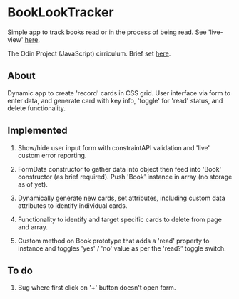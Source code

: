 # BookLookTracker
Simple app to track books read or in the process of being read. See 'live-view' [here](https://rajheer.github.io/BookLookTracker/).

The Odin Project (JavaScript) cirriculum. Brief set [here](https://www.theodinproject.com/lessons/node-path-javascript-library).

## About

Dynamic app to create 'record' cards in CSS grid. User interface via form to enter data, and generate card with key info, 'toggle' for 'read' status, and delete functionality.

## Implemented

1. Show/hide user input form with constraintAPI validation and 'live' custom error reporting.

2. FormData constructor to gather data into object then feed into 'Book' constructor (as brief required). Push 'Book' instance in array (no storage as of yet).

3. Dynamically generate new cards, set attributes, including custom data attributes to identify individual cards.

4. Functionality to identify and target specific cards to delete from page and array.

5. Custom method on Book prototype that adds a 'read' property to instance and toggles 'yes' / 'no' value as per the 'read?' toggle switch.

## To do

1. Bug where first click on '+' button doesn't open form.
